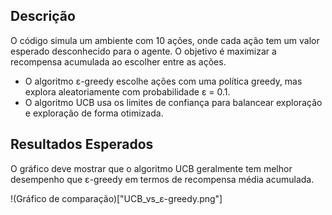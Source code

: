 ## Descrição

O código simula um ambiente com 10 ações, onde cada ação tem um valor esperado desconhecido para o agente. O objetivo é maximizar a recompensa acumulada ao escolher entre as ações.

- O algoritmo ε-greedy escolhe ações com uma política greedy, mas explora aleatoriamente com probabilidade ε = 0.1.
- O algoritmo UCB usa os limites de confiança para balancear exploração e exploração de forma otimizada.

## Resultados Esperados

O gráfico deve mostrar que o algoritmo UCB geralmente tem melhor desempenho que ε-greedy em termos de recompensa média acumulada.

!(Gráfico de comparação)["UCB_vs_ε-greedy.png"]
